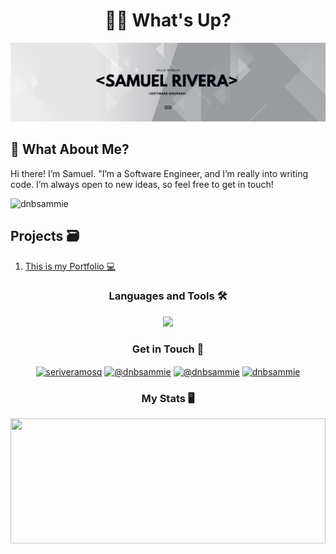 <h1 align="center">👋🏽 What's Up?</h1>
<img src="./resources/banner.png"></img>

<h2 align="left">🤔 What About Me?</h2>
<p>Hi there! I’m Samuel. "I’m a Software Engineer, and I’m really into writing code. I’m always open to new ideas, so feel free to get in touch!</p>

<p align="left"> <img src="https://komarev.com/ghpvc/?username=dnbsammie&label=Profile%20views&color=00040d&style=flat" alt="dnbsammie" /> </p>


<h2>Projects 🗃</h2>
<ol>
<li><a href="https://github.com/dnbsammie/MyPortfolio" target="_blank">This is my Portfolio 💻</a></li>
</ol>

<h3 align="center">Languages and Tools 🛠</h3>

<p align="center">
  <a href="https://skillicons.dev">
    <img src="https://skillicons.dev/icons?i=java,cpp,cs,html,css&theme=light" />
  </a>
</p>

<h3 align="center">Get in Touch 📱 </h3>
<p align="center">
<a href="https://linkedin.com/in/seriveramosq" target="blank"><img align="center" src="https://raw.githubusercontent.com/rahuldkjain/github-profile-readme-generator/master/src/images/icons/Social/linked-in-alt.svg" alt="seriveramosq" height="30" width="40" /></a>
<a href="https://instagram.com/@dnbsammie" target="blank"><img align="center" src="https://raw.githubusercontent.com/rahuldkjain/github-profile-readme-generator/master/src/images/icons/Social/instagram.svg" alt="@dnbsammie" height="30" width="40" /></a>
<a href="https://www.youtube.com/c/@dnbsammie" target="blank"><img align="center" src="https://raw.githubusercontent.com/rahuldkjain/github-profile-readme-generator/master/src/images/icons/Social/youtube.svg" alt="@dnbsammie" height="30" width="40" /></a>
<a href="https://discord.gg/dnbsammie" target="blank"><img align="center" src="https://raw.githubusercontent.com/rahuldkjain/github-profile-readme-generator/master/src/images/icons/Social/discord.svg" alt="dnbsammie" height="30" width="40" /></a>
</p>
<h3 align="Center">My Stats 🖥</h3>
<a href="https://github.com/dnbsammie/github-readme-stats">
  <img height="200" width="100%" align="center" src="https://github-readme-stats.vercel.app/api?username=dnbsammie&show_icons=true&theme=nord"/>
</a>